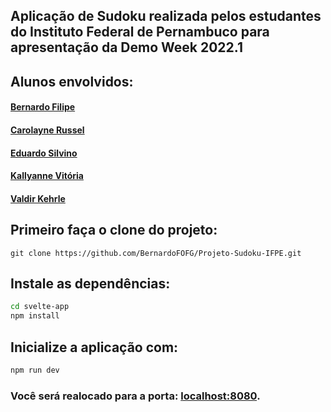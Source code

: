 ## Aplicação de Sudoku realizada pelos estudantes do Instituto Federal de Pernambuco para apresentação da Demo Week 2022.1

## Alunos envolvidos:
   <h4><a href="#">Bernardo Filipe<h4></a>
    <h4><a href="#">Carolayne Russel</h4></a>
    <h4><a href="#">Eduardo Silvino</h4></a>
    <h4><a href="#">Kallyanne Vitória</h4></a>
    <h4><a href="#">Valdir Kehrle</h4></a>

## Primeiro faça o clone do projeto:
```
git clone https://github.com/BernardoFOFG/Projeto-Sudoku-IFPE.git
```
## Instale as dependências:

```bash
cd svelte-app
npm install
```

## Inicialize a aplicação com:

```bash
npm run dev
```

### Você será realocado para a porta: [localhost:8080](http://localhost:8080).
